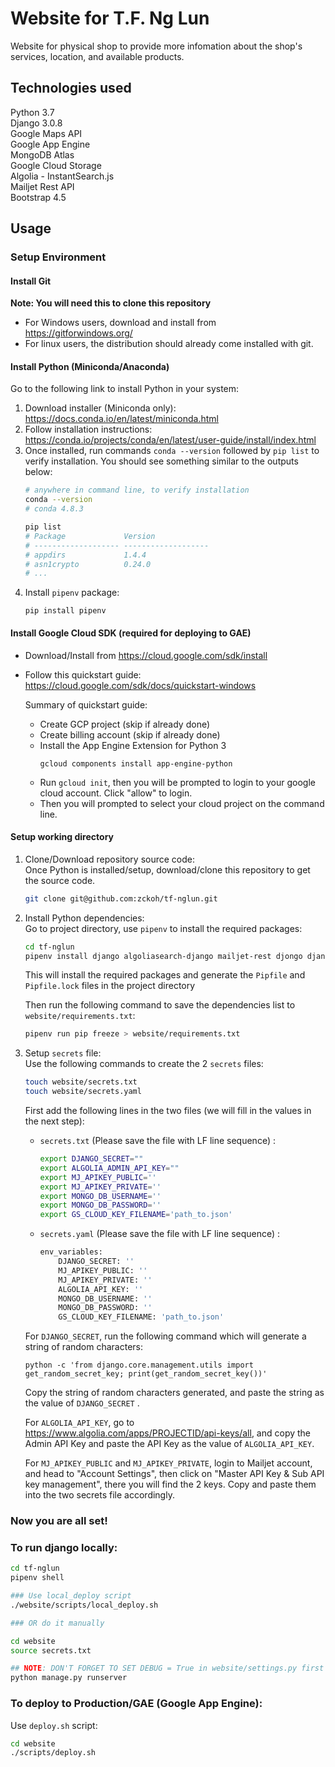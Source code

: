 # Website for T.F. Ng Lun 

Website for physical shop to provide more infomation about the shop's services, location, and available products.

## Technologies used
Python 3.7  
Django 3.0.8  
Google Maps API  
Google App Engine  
MongoDB Atlas  
Google Cloud Storage  
Algolia - InstantSearch.js  
Mailjet Rest API  
Bootstrap 4.5


## Usage

### Setup Environment

#### Install Git
**Note: You will need this to clone this repository**
- For Windows users, download and install from https://gitforwindows.org/
- For linux users, the distribution should already come installed with git.

#### Install Python (Miniconda/Anaconda)
Go to the following link to install Python in your system:  
1) Download installer (Miniconda only):  
    https://docs.conda.io/en/latest/miniconda.html
2) Follow installation instructions:  
    https://conda.io/projects/conda/en/latest/user-guide/install/index.html
3) Once installed, run commands `conda --version` followed by `pip list` to verify installation. You should see something similar to the outputs below:
    ```bash
    # anywhere in command line, to verify installation
    conda --version
    # conda 4.8.3

    pip list
    # Package             Version
    # ------------------- -------------------
    # appdirs             1.4.4
    # asn1crypto          0.24.0
    # ...
    ```
4) Install `pipenv` package:
    ```
    pip install pipenv
    ```

#### Install Google Cloud SDK (required for deploying to GAE)
- Download/Install from https://cloud.google.com/sdk/install  
- Follow this quickstart guide: https://cloud.google.com/sdk/docs/quickstart-windows  

  Summary of quickstart guide:  
  - Create GCP project (skip if already done)
  - Create billing account (skip if already done)
  - Install the App Engine Extension for Python 3
    ```
    gcloud components install app-engine-python
    ```
  - Run `gcloud init`, then you will be prompted to login to your google cloud account. Click "allow" to login.
  - Then you will prompted to select your cloud project on the command line.

#### Setup working directory
1) Clone/Download repository source code:  
    Once Python is installed/setup, download/clone this repository to get the source code.
    ```bash
    git clone git@github.com:zckoh/tf-nglun.git
    ```

2) Install Python dependencies:  
    Go to project directory, use `pipenv` to install the required packages:
    ```bash
    cd tf-nglun
    pipenv install django algoliasearch-django mailjet-rest djongo django-storages[google] django-cleanup Pillow dnspython
    ```
    This will install the required packages and generate the `Pipfile` and `Pipfile.lock` files in the project directory

    Then run the following command to save the dependencies list to `website/requirements.txt`:
    ```bash
    pipenv run pip freeze > website/requirements.txt
    ```

3) Setup `secrets` file:  
    Use the following commands to create the 2 `secrets` files:  
    ```bash
    touch website/secrets.txt
    touch website/secrets.yaml
    ```

    First add the following lines in the two files (we will fill in the values in the next step):
    - `secrets.txt` (Please save the file with LF line sequence) :
        ```bash
        export DJANGO_SECRET=""
        export ALGOLIA_ADMIN_API_KEY=""
        export MJ_APIKEY_PUBLIC=''
        export MJ_APIKEY_PRIVATE=''
        export MONGO_DB_USERNAME=''
        export MONGO_DB_PASSWORD=''
        export GS_CLOUD_KEY_FILENAME='path_to.json'
        ```
    - `secrets.yaml` (Please save the file with LF line sequence) :
        ```bash
        env_variables:
            DJANGO_SECRET: ''
            MJ_APIKEY_PUBLIC: ''
            MJ_APIKEY_PRIVATE: ''
            ALGOLIA_API_KEY: ''
            MONGO_DB_USERNAME: ''
            MONGO_DB_PASSWORD: ''
            GS_CLOUD_KEY_FILENAME: 'path_to.json'
        ```

    For `DJANGO_SECRET`, run the following command which will generate a string of random characters:
    ```
    python -c 'from django.core.management.utils import get_random_secret_key; print(get_random_secret_key())'
    ```

    Copy the string of random characters generated, and paste the string as the value of `DJANGO_SECRET` .

    For `ALGOLIA_API_KEY`, go to https://www.algolia.com/apps/PROJECTID/api-keys/all, and copy the Admin API Key and paste the API Key as the value of `ALGOLIA_API_KEY`.

    For `MJ_APIKEY_PUBLIC` and `MJ_APIKEY_PRIVATE`, login to Mailjet account, and head to "Account Settings", then click on "Master API Key & Sub API key management", there you will find the 2 keys. Copy and paste them into the two secrets file accordingly. 

### Now you are all set!

### To run django locally:
```bash
cd tf-nglun
pipenv shell

### Use local_deploy script
./website/scripts/local_deploy.sh

### OR do it manually 

cd website
source secrets.txt

## NOTE: DON'T FORGET TO SET DEBUG = True in website/settings.py first when testing locally
python manage.py runserver
```

### To deploy to Production/GAE (Google App Engine):
Use `deploy.sh` script:
```bash
cd website
./scripts/deploy.sh
```
